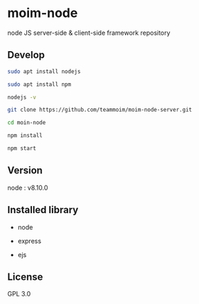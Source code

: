 # moim-node
node JS server-side & client-side framework repository

## Develop

```sh
sudo apt install nodejs
```

```sh
sudo apt install npm
```

```sh
nodejs -v
```

```sh
git clone https://github.com/teammoim/moim-node-server.git
```

```sh
cd moin-node
```

```sh
npm install
```

```sh
npm start
```



## Version

node : v8.10.0

## Installed library

* node

* express

* ejs

## License

GPL 3.0

